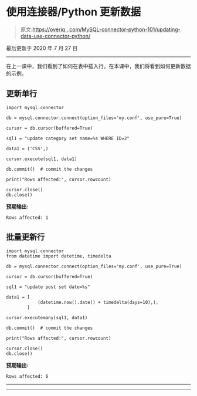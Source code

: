 # 使用连接器/Python 更新数据

> 原文:[https://overiq . com/MySQL-connector-python-101/updating-data-use-connector-python/](https://overiq.com/mysql-connector-python-101/updating-data-using-connector-python/)

最后更新于 2020 年 7 月 27 日

* * *

在上一课中，我们看到了如何在表中插入行。在本课中，我们将看到如何更新数据的示例。

## 更新单行

```
import mysql.connector

db = mysql.connector.connect(option_files='my.conf', use_pure=True)

cursor = db.cursor(buffered=True)

sql1 = "update category set name=%s WHERE ID=2"

data1 = ('CSS',)

cursor.execute(sql1, data1)

db.commit()  # commit the changes

print("Rows affected:", cursor.rowcount)

cursor.close()
db.close()

```

**预期输出:**

```
Rows affected: 1

```

## 批量更新行

```
import mysql.connector
from datetime import datetime, timedelta

db = mysql.connector.connect(option_files='my.conf', use_pure=True)

cursor = db.cursor(buffered=True)

sql1 = "update post set date=%s"

data1 = [
            (datetime.now().date() + timedelta(days=10),), 
        ]

cursor.executemany(sql1, data1)

db.commit()  # commit the changes

print("Rows affected:", cursor.rowcount)

cursor.close()
db.close()

```

**预期输出:**

```
Rows affected: 6

```

* * *

* * *